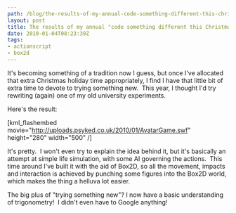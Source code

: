 ```yaml
---
path: /blog/the-results-of-my-annual-code-something-different-this-christmas-idea/
layout: post
title: The results of my annual "code something different this Christmas" idea.
date: 2010-01-04T08:23:39Z
tags:
- actionscript
- box2d
---
```


It's becoming something of a tradition now I guess, but once I've allocated that extra Christmas holiday time appropriately, I find I have that little bit of extra time to devote to trying something new.  This year, I thought I'd try rewriting (again) one of my old university experiments.

Here's the result:

[kml_flashembed movie="http://uploads.psyked.co.uk/2010/01/AvatarGame.swf" height="280" width="500" /]

It's pretty.  I won't even try to explain the idea behind it, but it's basically an attempt at simple life simulation, with some AI governing the actions.  This time around I've built it with the aid of Box2D, so all the movement, impacts and interaction is achieved by punching some figures into the Box2D world, which makes the thing a helluva lot easier.

The big plus of "trying something new"? I now have a basic understanding of trigonometry!  I didn't even have to Google anything!